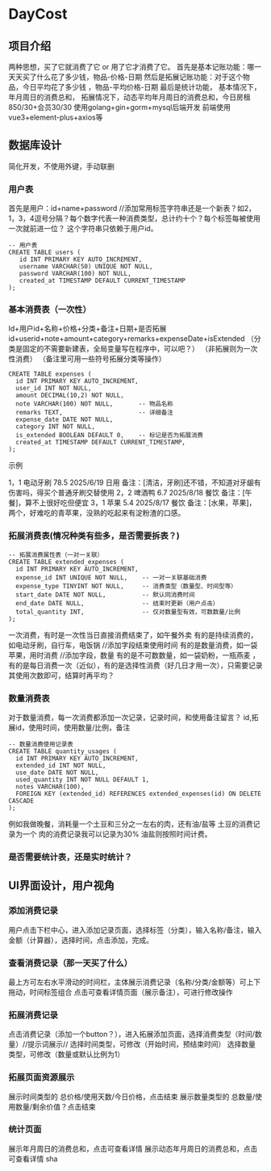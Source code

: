 # DayCost
## 项目介绍
两种思想，买了它就消费了它 or 用了它才消费了它。
首先是基本记账功能：哪一天天买了什么花了多少钱，物品-价格-日期
然后是拓展记账功能：对于这个物品，今日平均花了多少钱 ，物品-平均价格-日期
最后是统计功能，
    基本情况下，年月周日的消费总和，
    拓展情况下，动态平均年月周日的消费总和，今日房租850/30+会员30/30
使用golang+gin+gorm+mysql后端开发
前端使用vue3+element-plus+axios等
## 数据库设计
简化开发，不使用外键，手动联删
### 用户表
首先是用户：id+name+password
//添加常用标签字符串还是一个新表？如2，1，3，4逗号分隔？每个数字代表一种消费类型，总计约十个？每个标签每被使用一次就前进一位？
这个字符串只依赖于用户id。
```mysql
-- 用户表
CREATE TABLE users (
   id INT PRIMARY KEY AUTO_INCREMENT,
   username VARCHAR(50) UNIQUE NOT NULL,
   password VARCHAR(100) NOT NULL,
   created_at TIMESTAMP DEFAULT CURRENT_TIMESTAMP
);
```
### 基本消费表（一次性）
Id+用户id+名称+价格+分类+备注+日期+是否拓展
id+userid+note+amount+category+remarks+expenseDate+isExtended
（分类是固定的不需要新建表，全局变量写在程序中，可以吧？）
（非拓展则为一次性消费）
（备注里可用一些符号拓展分类等操作）
```mysql
CREATE TABLE expenses (
  id INT PRIMARY KEY AUTO_INCREMENT,
  user_id INT NOT NULL,
  amount DECIMAL(10,2) NOT NULL,
  note VARCHAR(100) NOT NULL,       -- 物品名称
  remarks TEXT,                     -- 详细备注
  expense_date DATE NOT NULL,
  category INT NOT NULL,
  is_extended BOOLEAN DEFAULT 0,    -- 标记是否为拓展消费
  created_at TIMESTAMP DEFAULT CURRENT_TIMESTAMP,
);
```
示例

1，1 电动牙刷 78.5 2025/6/19 日用 备注：[清洁，牙刷]还不错，不知道对牙龈有伤害吗，得买个普通牙刷交替使用
2，2 啤酒鸭 6.7 2025/8/18 餐饮 备注：[午餐]，算不上很好吃但便宜
3，1 苹果 5.4 2025/8/17 餐饮 备注：[水果，苹果]，两个，好难吃的青苹果，没熟的吃起来有淀粉渣的口感。
### 拓展消费表(情况种类有些多，是否需要拆表？)

```mysql
-- 拓展消费属性表（一对一关联）
CREATE TABLE extended_expenses (
  id INT PRIMARY KEY AUTO_INCREMENT,
  expense_id INT UNIQUE NOT NULL,    -- 一对一关联基础消费
  expense_type TINYINT NOT NULL,     -- 消费类型（数量型、时间型等）
  start_date DATE NOT NULL,          -- 默认同消费时间
  end_date DATE NULL,                -- 结束时更新（用户点击）
  total_quantity INT,                -- 仅对数量型有效，可数数量/比例
);
```
一次消费，有时是一次性当日直接消费结束了，如午餐外卖
有的是持续消费的，如电动牙刷，自行车，电饭锅  //添加字段结束使用时间
有的是数量消费，如一袋苹果，用时消费  //添加字段，数量
有的是不可数数量，如一袋奶粉，一瓶燕麦 ，有的是每日消费一次（近似），有的是选择性消费（好几日才用一次），只需要记录其使用次数即可，结算时再平均？

### 数量消费表
对于数量消费，每一次消费都添加一次记录，记录时间，和使用备注留言？
id,拓展id，使用时间，使用数量/比例，备注
```mysql
-- 数量消费使用记录表
CREATE TABLE quantity_usages (
  id INT PRIMARY KEY AUTO_INCREMENT,
  extended_id INT NOT NULL,
  use_date DATE NOT NULL,
  used_quantity INT NOT NULL DEFAULT 1,
  notes VARCHAR(100),
  FOREIGN KEY (extended_id) REFERENCES extended_expenses(id) ON DELETE CASCADE
);
```

例如我做晚餐，消耗量一个土豆和三分之一左右的肉，还有油/盐等
土豆的消费记录为一个
肉的消费记录我可以记录为30%
油盐则按照时间计费。


### 是否需要统计表，还是实时统计？
## UI界面设计，用户视角
### 添加消费记录
用户点击下栏中心，进入添加记录页面，选择标签（分类），输入名称/备注，输入金额（计算器），选择时间，点击添加，完成。
### 查看消费记录（那一天买了什么）
最上方可左右水平滑动的时间栏，主体展示消费记录（名称/分类/金额等）可上下拖动，时间标签组合
点击可查看详情页面（展示备注），可进行修改操作
### 拓展消费记录
点击消费记录（添加一个button？），进入拓展添加页面，选择消费类型（时间/数量）//提示词展示//
选择时间类型，可修改（开始时间，预结束时间）
选择数量类型，可修改（数量或默认比例为1）
### 拓展页面资源展示
展示时间类型的 总价格/使用天数/今日价格，点击结束
展示数量类型的 总数量/使用数量/剩余价值？点击结束
### 统计页面
展示年月周日的消费总和，点击可查看详情
展示动态年月周日的消费总和，点击可查看详情
sha